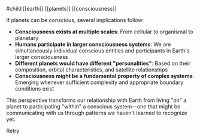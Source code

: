 #child [[earth]] [[planets]] [[consciousness]]

If planets can be conscious, several implications follow:

- **Consciousness exists at multiple scales**: From cellular to organismal to planetary
- **Humans participate in larger consciousness systems**: We are simultaneously individual conscious entities and participants in Earth's larger consciousness
- **Different planets would have different "personalities"**: Based on their composition, orbital characteristics, and satellite relationships
- **Consciousness might be a fundamental property of complex systems**: Emerging whenever sufficient complexity and appropriate boundary conditions exist

This perspective transforms our relationship with Earth from living "on" a planet to participating "within" a conscious system—one that might be communicating with us through patterns we haven't learned to recognize yet.

Retry